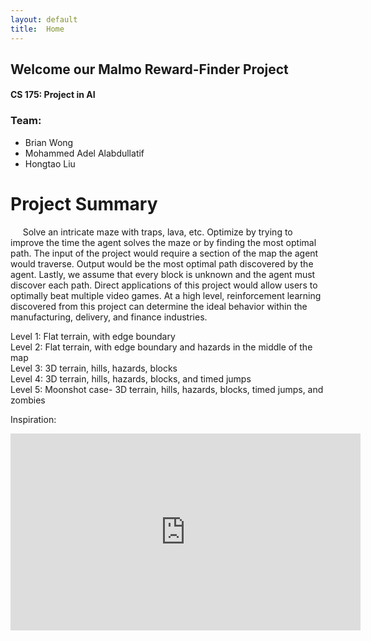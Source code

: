 ```yaml
---
layout: default
title:  Home
---
```


## Welcome our Malmo Reward-Finder Project
#### CS 175: Project in AI


### Team:
- Brian Wong
- Mohammed Adel Alabdullatif
- Hongtao Liu


# Project Summary
&nbsp;&nbsp;&nbsp;&nbsp; Solve an intricate maze with traps, lava, etc. Optimize by trying to improve the time the agent solves the maze or by finding the most optimal path. The input of the project would require a section of the map the agent would traverse. Output would be the most optimal path discovered by the agent. Lastly, we assume that every block is unknown and the agent must discover each path. Direct applications of this project would allow users to optimally beat multiple video games. At a high level, reinforcement learning discovered from this project can determine the ideal behavior within the manufacturing, delivery, and finance industries.


Level 1: Flat terrain, with edge boundary   
Level 2: Flat terrain, with edge boundary and hazards in the middle of the map  
Level 3: 3D terrain, hills, hazards, blocks  
Level 4: 3D terrain, hills, hazards, blocks, and timed jumps  
Level 5: Moonshot case- 3D terrain, hills, hazards, blocks, timed jumps, and zombies     

Inspiration:
<iframe src="https://www.youtube.com/watch?v=9XRL6d-yxp4"
  width="560" height="315" frameborder="0" allowfullscreen></iframe>
